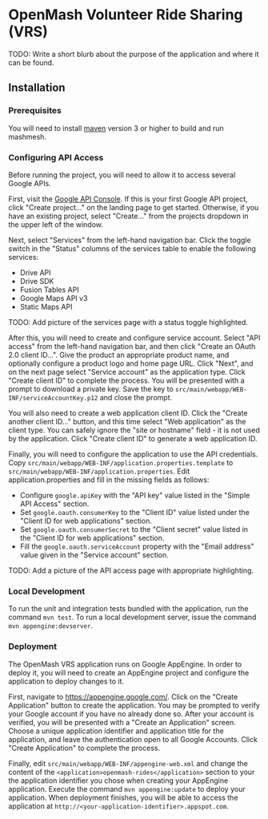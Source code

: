 OpenMash Volunteer Ride Sharing (VRS)
=====================================

TODO: Write a short blurb about the purpose of the application and where it
      can be found.

Installation
------------


### Prerequisites

You will need to install [maven](http://maven.apache.org/) version 3 or higher
to build and run mashmesh.


### Configuring API Access

Before running the project, you will need to allow it to access several
Google APIs.

First, visit the [Google API Console](https://code.google.com/apis/console/‎).
If this is your first Google API project, click "Create project..." on the
landing page to get started. Otherwise, if you have an existing project,
select "Create..." from the projects dropdown in the upper left of the window.

Next, select "Services" from the left-hand navigation bar. Click the toggle
switch in the "Status" columns of the services table to enable the following
services:

- Drive API
- Drive SDK
- Fusion Tables API
- Google Maps API v3
- Static Maps API

TODO: Add picture of the services page with a status toggle highlighted.

After this, you will need to create and configure service account.
Select "API access" from the left-hand navigation bar, and then click
"Create an OAuth 2.0 client ID...". Give the product an appropriate
product name, and optionally configure a product logo and home page
URL. Click "Next", and on the next page select "Service account" as the
application type. Click "Create client ID" to complete the process.
You will be presented with a prompt to download a private key. Save
the key to `src/main/webapp/WEB-INF/serviceAccountKey.p12` and close
the prompt.

You will also need to create a web application client ID. Click the
"Create another client ID..." button, and this time select "Web application"
as the client type. You can safely ignore the "site or hostname" field -
it is not used by the application. Click "Create client ID" to generate
a web application ID.

Finally, you will need to configure the application to use the API
credentials. Copy `src/main/webapp/WEB-INF/application.properties.template`
to `src/main/webapp/WEB-INF/application.properties`. Edit application.properties
and fill in the missing fields as follows:

- Configure `google.apiKey` with the "API key" value listed in the "Simple
  API Access" section.
- Set `google.oauth.consumerKey` to the "Client ID" value listed under
  the "Client ID for web applications" section.
- Set `google.oauth.consumerSecret` to the "Client secret" value listed
  in the "Client ID for web applications" section.
- Fill the `google.oauth.serviceAccount` property with the "Email address"
  value given in the "Service account" section.

TODO: Add a picture of the API access page with appropriate highlighting.


### Local Development

To run the unit and integration tests bundled with the application, run
the command `mvn test`. To run a local development server, issue the command
`mvn appengine:devserver`.


### Deployment

The OpenMash VRS application runs on Google AppEngine. In order to
deploy it, you will need to create an AppEngine project and configure
the application to deploy changes to it.

First, navigate to https://appengine.google.com/. Click on the "Create
Application" button to create the application. You may be prompted to
verify your Google account if you have no already done so. After your
account is verified, you will be presented with a "Create an Application"
screen. Choose a unique application identifier and application title for
the application, and leave the authentication open to all Google Accounts.
Click "Create Application" to complete the process.

Finally, edit `src/main/webapp/WEB-INF/appengine-web.xml` and change
the content of the `<application>openmash-rides</application>` section
to your the application identifier you chose when creating your AppEngine
application. Execute the command `mvn appengine:update` to deploy your
application. When deployment finishes, you will be able to access the
application at `http://<your-application-identifier>.appspot.com`.